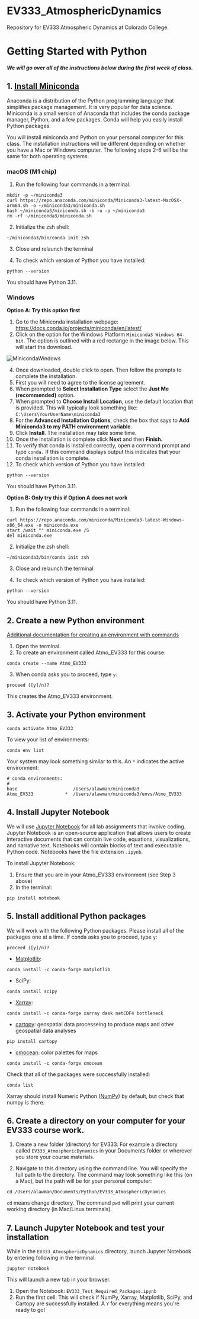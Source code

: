 # EV333_AtmosphericDynamics
Repository for EV333 Atmospheric Dynamics at Colorado College. 

# Getting Started with Python

***We will go over all of the instructions below during the first week of class.***

## 1. [Install Miniconda](https://docs.conda.io/projects/miniconda/en/latest/)
Anaconda is a distribution of the Python programming language that simplifies package management. It is very popular for data science. Miniconda is a small version of Anaconda that includes the conda package manager, Python, and a few packages. Conda will help you easily install Python packages. 

You will install miniconda and Python on your personal computer for this class. The installation instructions will be different depending on whether you have a Mac or Windows computer. The following steps 2-6 will be the same for both operating systems.

### macOS (M1 chip)
1. Run the following four commands in a terminal:
```
mkdir -p ~/miniconda3
curl https://repo.anaconda.com/miniconda/Miniconda3-latest-MacOSX-arm64.sh -o ~/miniconda3/miniconda.sh
bash ~/miniconda3/miniconda.sh -b -u -p ~/miniconda3
rm -rf ~/miniconda3/miniconda.sh
```
2. Initialize the zsh shell:
```
~/miniconda3/bin/conda init zsh
```
3. Close and relaunch the terminal

5. To check which version of Python you have installed: 
```
python --version
```
You should have Python 3.11.

### Windows
**Option A: Try this option first**

1. Go to the Miniconda installation webpage: https://docs.conda.io/projects/miniconda/en/latest/
2. Click on the option for the Windows Platform `Miniconda3 Windows 64-bit`. The option is outlined with a red rectange in the image below. This will start the download.
  
![MinicondaWindows](https://github.com/lawmana/EV333_AtmosphericDynamics/assets/29742094/5d4d89a0-2208-4127-982c-5a9494f01523)

4. Once downloaded, double click to open. Then follow the prompts to complete the installation.
6. First you will need to agree to the license agreement.
7. When prompted to **Select Installation Type** select the **Just Me (recommended)** option.
8. When prompted to **Choose Install Location**, use the default location that is provided. This will typically look something like: `C:\Users\YourUserName\miniconda3`
9. For the **Advanced Installation Options**, check the box that says to **Add Miniconda3 to my PATH environment variable**.
10. Click **Install**. The installation may take some time.
11. Once the installation is complete click **Next** and then **Finish.**
12. To verify that conda is installed correctly, open a command prompt and type `conda.` If this command displays output this indicates that your conda installation is complete.
13. To check which version of Python you have installed: 
```
python --version
```
You should have Python 3.11.

**Option B: Only try this if Option A does not work**
1. Run the following four commands in a terminal:
```
curl https://repo.anaconda.com/miniconda/Miniconda3-latest-Windows-x86_64.exe -o miniconda.exe
start /wait "" miniconda.exe /S
del miniconda.exe
```
2. Initialize the zsh shell:
```
~/miniconda3/bin/conda init zsh
```
3. Close and relaunch the terminal

5. To check which version of Python you have installed: 
```
python --version
```
You should have Python 3.11.

## 2. Create a new Python environment
[Additional documentation for creating an environment with commands](https://conda.io/projects/conda/en/latest/user-guide/tasks/manage-environments.html#creating-an-environment-with-commands)
1. Open the terminal.
2. To create an environment called Atmo_EV333 for this course:
```
conda create --name Atmo_EV333
```
3. When conda asks you to proceed, type `y`:
```
proceed ([y]/n)?
```
This creates the Atmo_EV333 environment. 

## 3. Activate your Python environment
```
conda activate Atmo_EV333
```
To view your list of environments:
```
conda env list
```
Your system may look something similar to this. An `*` indicates the active environment:
```
# conda environments:
#
base                     /Users/alawman/miniconda3
Atmo_EV333            *  /Users/alawman/miniconda3/envs/Atmo_EV333
```


## 4. Install Jupyter Notebook
We will use [Jupyter Notebook](https://jupyter-notebook.readthedocs.io/en/latest/) for all lab assignments that involve coding. Jupyter Notebook is an open-source application that allows users to create interactive documents that can contain live code, equations, visualizations, and narrative text. Notebooks will contain blocks of text and executable Python code. Notebooks have the file extension `.ipynb`.

To install Jupyter Notebook:

1. Ensure that you are in your Atmo_EV333 environment (see Step 3 above)
2. In the terminal: 
```
pip install notebook
```

## 5. Install additional Python packages
We will work with the following Python packages. Please install all of the packages one at a time. If conda asks you to proceed, type `y`:

```
proceed ([y]/n)?
```

- [Matplotlib](https://matplotlib.org/stable/): 
```
conda install -c conda-forge matplotlib
```
- SciPy:
```
conda install scipy
```
- [Xarray]():
```
conda install -c conda-forge xarray dask netCDF4 bottleneck
```
- [cartopy](https://scitools.org.uk/cartopy/docs/latest/index.html): geospatial data processeing to produce maps and other geospatial data analyses
```
pip install cartopy
```
- [cmocean](https://matplotlib.org/cmocean/#installation): color palettes for maps
```
conda install -c conda-forge cmocean
```

Check that all of the packages were successfully installed:
```
conda list
```
Xarray should install Numeric Python ([NumPy](https://numpy.org/install/)) by default, but check that numpy is there.

## 6. Create a directory on your computer for your EV333 course work.

1. Create a new folder (directory) for EV333. For example a directory called `EV333_AtmosphericDynamics` in your Documents folder or wherever you store your course materials.

2. Navigate to this directory using the command line. You will specify the full path to the directory. The command may look something like this (on a Mac), but the path will be for your personal computer:
```
cd /Users/alawman/Documents/Python/EV333_AtmosphericDynamics
```
`cd` means change directory. The command `pwd` will print your current working directory (in Mac/Linux terminals). 

## 7. Launch Jupyter Notebook and test your installation
While in the `EV333_AtmosphericDynamics` directory, launch Jupyter Notebook by entering following in the terminal:
```
jupyter notebook
```
This will launch a new tab in your browser. 

1. Open the Notebook: `EV333_Test_Required_Packages.ipynb`
2. Run the first cell. This will check if NumPy, Xarray, Matplotlib, SciPy, and Cartopy are successfully installed. A `Y` for everything means you're ready to go!
